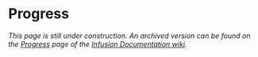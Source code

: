 # Progress #

_This page is still under construction. An archived version can be found on the [Progress](http://wiki.fluidproject.org/display/docs/Progress) page of the [Infusion Documentation wiki](http://wiki.fluidproject.org/display/docs/Infusion+Documentation)._
